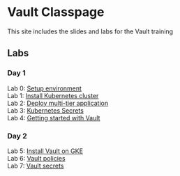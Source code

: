 # Vault Classpage

This site includes the slides and labs for the Vault training


## Labs
### Day 1   
Lab 0: [Setup environment](labs/setup/)   
Lab 1: [Install Kubernetes cluster](labs/install-k8s)   
Lab 2: [Deploy multi-tier application](labs/deployments)   
Lab 3: [Kubernetes Secrets](labs/secrets)   
Lab 4: [Getting started with Vault](labs/install-vault)   

### Day 2   
Lab 5: [Install Vault on GKE](labs/install-vault-gke)   
Lab 6: [Vault policies](labs/vault-policies/)    
Lab 7: [Vault secrets](labs/vault-secrets/)    
